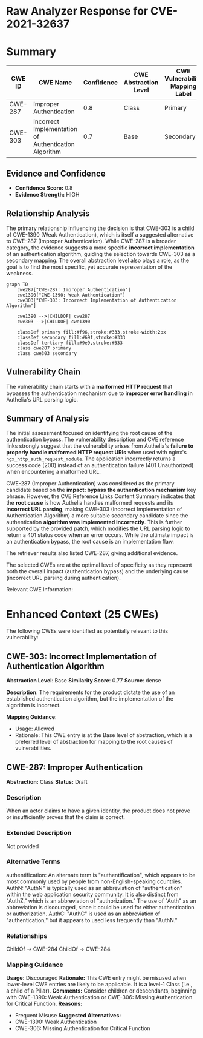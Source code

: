 # Raw Analyzer Response for CVE-2021-32637

# Summary
| CWE ID | CWE Name | Confidence | CWE Abstraction Level | CWE Vulnerability Mapping Label | CWE-Vulnerability Mapping Notes |
|---|---|---|---|---|---|
| CWE-287 | Improper Authentication | 0.8 | Class | Primary | Discouraged |
| CWE-303 | Incorrect Implementation of Authentication Algorithm | 0.7 | Base | Secondary | Allowed |

## Evidence and Confidence

*   **Confidence Score:** 0.8
*   **Evidence Strength:** HIGH

## Relationship Analysis
The primary relationship influencing the decision is that CWE-303 is a child of CWE-1390 (Weak Authentication), which is itself a suggested alternative to CWE-287 (Improper Authentication). While CWE-287 is a broader category, the evidence suggests a more specific **incorrect implementation** of an authentication algorithm, guiding the selection towards CWE-303 as a secondary mapping. The overall abstraction level also plays a role, as the goal is to find the most specific, yet accurate representation of the weakness.

```mermaid
graph TD
    cwe287["CWE-287: Improper Authentication"]
    cwe1390["CWE-1390: Weak Authentication"]
    cwe303["CWE-303: Incorrect Implementation of Authentication Algorithm"]

    cwe1390 -->|CHILDOF| cwe287
    cwe303 -->|CHILDOF| cwe1390

    classDef primary fill:#f96,stroke:#333,stroke-width:2px
    classDef secondary fill:#69f,stroke:#333
    classDef tertiary fill:#9e9,stroke:#333
    class cwe287 primary
    class cwe303 secondary
```

## Vulnerability Chain
The vulnerability chain starts with a **malformed HTTP request** that bypasses the authentication mechanism due to **improper error handling** in Authelia's URL parsing logic.

## Summary of Analysis
The initial assessment focused on identifying the root cause of the authentication bypass. The vulnerability description and CVE reference links strongly suggest that the vulnerability arises from Authelia's **failure to properly handle malformed HTTP request URIs** when used with nginx's `ngx_http_auth_request_module`. The application incorrectly returns a success code (200) instead of an authentication failure (401 Unauthorized) when encountering a malformed URL.

CWE-287 (Improper Authentication) was considered as the primary candidate based on the **impact: bypass the authentication mechanism** key phrase. However, the CVE Reference Links Content Summary indicates that the **root cause** is how Authelia handles malformed requests and its **incorrect URL parsing**, making CWE-303 (Incorrect Implementation of Authentication Algorithm) a more suitable secondary candidate since the authentication **algorithm was implemented incorrectly**. This is further supported by the provided patch, which modifies the URL parsing logic to return a 401 status code when an error occurs. While the ultimate impact is an authentication bypass, the root cause is an implementation flaw.

The retriever results also listed CWE-287, giving additional evidence.

The selected CWEs are at the optimal level of specificity as they represent both the overall impact (authentication bypass) and the underlying cause (incorrect URL parsing during authentication).

Relevant CWE Information:

# Enhanced Context (25 CWEs)
The following CWEs were identified as potentially relevant to this vulnerability:

## CWE-303: Incorrect Implementation of Authentication Algorithm
**Abstraction Level**: Base
**Similarity Score**: 0.77
**Source**: dense

**Description**:
The requirements for the product dictate the use of an established authentication algorithm, but the implementation of the algorithm is incorrect.

**Mapping Guidance**:
- Usage: Allowed
- Rationale: This CWE entry is at the Base level of abstraction, which is a preferred level of abstraction for mapping to the root causes of vulnerabilities.

## CWE-287: Improper Authentication
**Abstraction:** Class
**Status:** Draft

### Description
When an actor claims to have a given identity, the product does not prove or insufficiently proves that the claim is correct.

### Extended Description
Not provided

### Alternative Terms
authentification: An alternate term is "authentification", which appears to be most commonly used by people from non-English-speaking countries.
AuthN: "AuthN" is typically used as an abbreviation of "authentication" within the web application security community. It is also distinct from "AuthZ," which is an abbreviation of "authorization." The use of "Auth" as an abbreviation is discouraged, since it could be used for either authentication or authorization.
AuthC: "AuthC" is used as an abbreviation of "authentication," but it appears to used less frequently than "AuthN."

### Relationships
ChildOf -> CWE-284
ChildOf -> CWE-284

### Mapping Guidance
**Usage:** Discouraged
**Rationale:** This CWE entry might be misused when lower-level CWE entries are likely to be applicable. It is a level-1 Class (i.e., a child of a Pillar).
**Comments:** Consider children or descendants, beginning with CWE-1390: Weak Authentication or CWE-306: Missing Authentication for Critical Function.
**Reasons:**
- Frequent Misuse
**Suggested Alternatives:**
- CWE-1390: Weak Authentication
- CWE-306: Missing Authentication for Critical Function